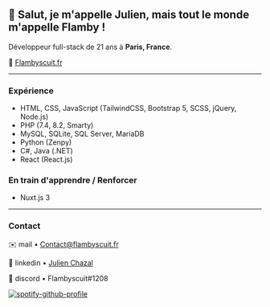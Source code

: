 ## 👋 **Salut, je m'appelle Julien, mais tout le monde m'appelle Flamby !**

Développeur full-stack de 21 ans à **Paris, France**.

🍮 [Flambyscuit.fr](https://www.flambyscuit.fr)

---

### Expérience

- HTML, CSS, JavaScript (TailwindCSS, Bootstrap 5, SCSS, jQuery, Node.js)
- PHP (7.4, 8.2, Smarty)
- MySQL, SQLite, SQL Server, MariaDB
- Python (Zenpy)
- C#, Java (.NET)
- React (React.js)

### En train d'apprendre / Renforcer
- Nuxt.js 3
---

### Contact

✉️ mail • [Contact@flambyscuit.fr](mailto:contact@flambyscuit.fr)

🔗 linkedin • [Julien Chazal](https://www.linkedin.com/in/julien-chazal/)

💬 discord • Flambyscuit#1208

[![spotify-github-profile](https://spotify-github-profile.vercel.app/api/view?uid=kaeggame&cover_image=false&theme=default&show_offline=false&background_color=000000&interchange=false&bar_color=22272e)](https://github.com/kittinan/spotify-github-profile)
